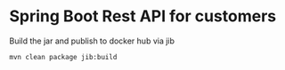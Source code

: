# Spring Boot Rest API for customers

Build the jar and publish to docker hub via jib

`mvn clean package jib:build`